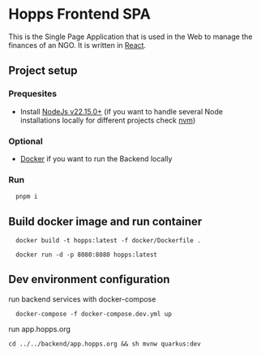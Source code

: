# Hopps Frontend SPA

This is the Single Page Application that is used in the Web to manage the finances of an NGO. 
It is written in [React](https://react.dev/). 

## Project setup

### Prequesites
- Install [NodeJs v22.15.0+](https://nodejs.org/en) (if you want to handle several Node installations locally for different projects check [nvm](https://github.com/nvm-sh/nvm))

### Optional
- [Docker](https://www.docker.com/) if you want to run the Backend locally

### Run

```bash
  pnpm i
```

## Build docker image and run container

```shell
  docker build -t hopps:latest -f docker/Dockerfile .  
```

```shell
  docker run -d -p 8080:8080 hopps:latest
```

## Dev environment configuration

run backend services with docker-compose

```shell
  docker-compose -f docker-compose.dev.yml up
```

run app.hopps.org
```shell
cd ../../backend/app.hopps.org && sh mvnw quarkus:dev
```
